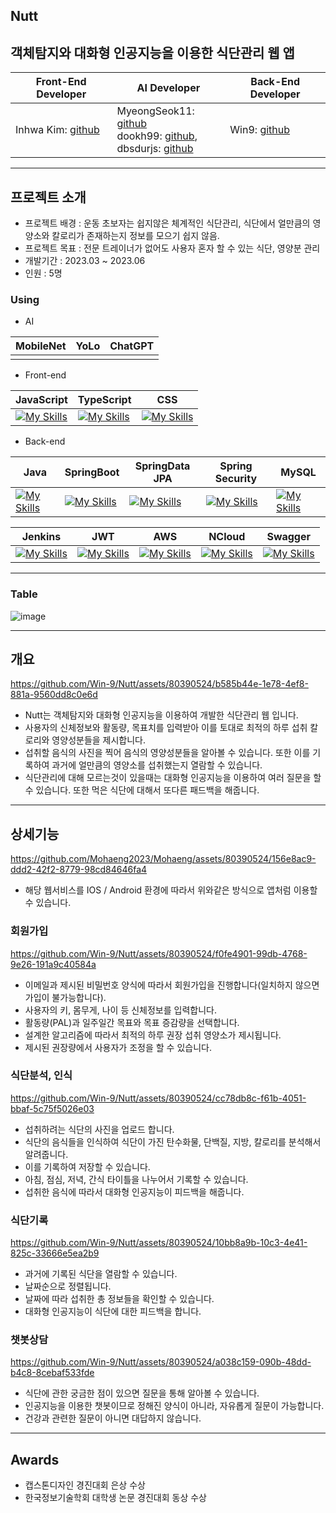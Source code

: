 ## Nutt
객체탐지와 대화형 인공지능을 이용한 식단관리 웹 앱
---

|Front-End Developer|AI Developer|Back-End Developer|
|-|-|-|
|Inhwa Kim: [github](https://github.com/radiantbeing)|MyeongSeok11: [github](https://github.com/MyeongSeok98)<br>dookh99: [github](https://github.com/dookh99),<br>dbsdurjs: [github](https://github.com/dbsdurjs)|Win9: [github](https://github.com/Win-9)|

---

## 프로젝트 소개
* 프로젝트 배경 : 운동 초보자는 쉽지않은 체계적인 식단관리, 식단에서 얼만큼의 영양소와 칼로리가 존재하는지 정보를 모으기 쉽지 않음.
* 프로젝트 목표 : 전문 트레이너가 없어도 사용자 혼자 할 수 있는 식단, 영양분 관리
* 개발기간 : 2023.03 ~ 2023.06
* 인원 : 5명


### Using
* AI
  
|MobileNet|YoLo|ChatGPT|
|-|-|-|
| | | |

* Front-end

|JavaScript|TypeScript|CSS|
|-|-|-|
|[![My Skills](https://skillicons.dev/icons?i=js)](https://skillicons.dev)|[![My Skills](https://skillicons.dev/icons?i=)](https://skillicons.dev)|[![My Skills](https://skillicons.dev/icons?i=css)](https://skillicons.dev)|

* Back-end

|Java|SpringBoot|SpringData JPA|Spring Security|MySQL|
|-|-|-|-|-|
|[![My Skills](https://skillicons.dev/icons?i=java)](https://skillicons.dev)|[![My Skills](https://skillicons.dev/icons?i=spring)](https://skillicons.dev)|[![My Skills](https://skillicons.dev/icons?i=jpa)](https://skillicons.dev)|[![My Skills](https://skillicons.dev/icons?i=springsecurity)](https://skillicons.dev)|[![My Skills](https://skillicons.dev/icons?i=mysql)](https://skillicons.dev)|

|Jenkins|JWT|AWS|NCloud|Swagger|
|-|-|-|-|-|
|[![My Skills](https://skillicons.dev/icons?i=jenkins)](https://skillicons.dev)|[![My Skills](https://skillicons.dev/icons?i=jwt)](https://skillicons.dev)|[![My Skills](https://skillicons.dev/icons?i=aws)](https://skillicons.dev)|[![My Skills](https://skillicons.dev/icons?i=ncloud)](https://skillicons.dev)|[![My Skills](https://skillicons.dev/icons?i=swagger)](https://skillicons.dev)|

---


### Table

![image](https://github.com/Win-9/Nutt/assets/80390524/56a7b113-2581-412b-99dc-d491c3c65504)   

---

## 개요




https://github.com/Win-9/Nutt/assets/80390524/b585b44e-1e78-4ef8-881a-9560dd8c0e6d





* Nutt는 객체탐지와 대화형 인공지능을 이용하여 개발한 식단관리 웹 입니다.   
* 사용자의 신체정보와 활동량, 목표치를 입력받아 이를 토대로 최적의 하루 섭취 칼로리와 영양성분들을 제시합니다.    
* 섭취할 음식의 사진을 찍어 음식의 영양성분들을 알아볼 수 있습니다. 또한 이를 기록하여 과거에 얼만큼의 영양소를 섭취했는지 열람할 수 있습니다.   
* 식단관리에 대해 모르는것이 있을때는 대화형 인공지능을 이용하여 여러 질문을 할 수 있습니다. 또한 먹은 식단에 대해서 또다른 패드백을 해줍니다.   

---

## 상세기능


https://github.com/Mohaeng2023/Mohaeng/assets/80390524/156e8ac9-ddd2-42f2-8779-98cd84646fa4


* 해당 웹서비스를 IOS / Android 환경에 따라서 위와같은 방식으로 앱처럼 이용할 수 있습니다.   


### 회원가입




https://github.com/Win-9/Nutt/assets/80390524/f0fe4901-99db-4768-9e26-191a9c40584a




* 이메일과 제시된 비밀번호 양식에 따라서 회원가입을 진행합니다(일치하지 않으면 가입이 불가능합니다).
* 사용자의 키, 몸무게, 나이 등 신체정보를 입력합니다.
* 활동량(PAL)과 일주일간 목표와 목표 증감량을 선택합니다.
* 설계한 알고리즘에 따라서 최적의 하루 권장 섭취 영양소가 제시됩니다.
* 제시된 권장량에서 사용자가 조정을 할 수 있습니다.

### 식단분석, 인식



https://github.com/Win-9/Nutt/assets/80390524/cc78db8c-f61b-4051-bbaf-5c75f5026e03



* 섭취하려는 식단의 사진을 업로드 합니다.
* 식단의 음식들을 인식하여 식단이 가진 탄수화물, 단백질, 지방, 칼로리를 분석해서 알려줍니다.
* 이를 기록하여 저장할 수 있습니다.
* 아침, 점심, 저녁, 간식 타이틀을 나누어서 기록할 수 있습니다.
* 섭취한 음식에 따라서 대화형 인공지능이 피드백을 해줍니다.

### 식단기록




https://github.com/Win-9/Nutt/assets/80390524/10bb8a9b-10c3-4e41-825c-33666e5ea2b9




* 과거에 기록된 식단을 열람할 수 있습니다.
* 날짜순으로 정렬됩니다.
* 날짜에 따라 섭취한 총 정보들을 확인할 수 있습니다.
* 대화형 인공지능이 식단에 대한 피드백을 합니다.


### 챗봇상담




https://github.com/Win-9/Nutt/assets/80390524/a038c159-090b-48dd-b4c8-8cebaf533fde




* 식단에 관한 궁금한 점이 있으면 질문을 통해 알아볼 수 있습니다.
* 인공지능을 이용한 챗봇이므로 정해진 양식이 아니라, 자유롭게 질문이 가능합니다.
* 건강과 관련한 질문이 아니면 대답하지 않습니다.

---

## Awards
* 캡스톤디자인 경진대회 은상 수상
* 한국정보기술학회 대학생 논문 경진대회 동상 수상





